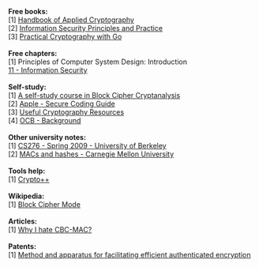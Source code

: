 <b>Free books:</b> <br>
[1] <a href="http://cacr.uwaterloo.ca/hac/">Handbook of Applied Cryptography</a><br>
[2] <a href="http://www.cse.hcmut.edu.vn/~ttqnguyet/Downloads/SIS/1_Information%20Security%20-%20Principles%20&%20Practice%20(2006).pdf">Information Security Principles and Practice</a><br>
[3] <a href="https://leanpub.com/gocrypto/read">Practical Cryptography with Go</a><br>
<br>
<b>Free chapters:</b><br>
[1] Principles of Computer System Design: Introduction <br>
<a href="http://ocw.mit.edu/resources/res-6-004-principles-of-computer-system-design-an-introduction-spring-2009/online-textbook/protection_open_5_0.pdf">11 - Information Security</a><br>
<br>
<b>Self-study:</b><br>
[1] <a href="https://www.schneier.com/paper-self-study.pdf">A self-study course in Block Cipher Cryptanalysis</a><br>
[2] <a href="https://developer.apple.com/library/ios/documentation/Security/Conceptual/SecureCodingGuide/SecureCodingGuide.pdf">Apple - Secure Coding Guide</a><br>
[3] <a href="http://blog.cryptographyengineering.com/p/useful-cryptography-resources.html">Useful Cryptography Resources</a><br>
[4] <a href="http://web.cs.ucdavis.edu/~rogaway/ocb/ocb-back.htm">OCB - Background</a><br>
<br>
<b>Other university notes:</b><br>
[1] <a href="http://www.cs.berkeley.edu/~luca/cs276/">CS276 - Spring 2009 - University of Berkeley</a><br>
[2] <a href="https://www.google.co.in/url?sa=t&rct=j&q=&esrc=s&source=web&cd=8&cad=rja&uact=8&ved=0CFIQFjAH&url=https%3A%2F%2Fusers.ece.cmu.edu%2F~dbrumley%2Fcourses%2F18487-f13%2Fpowerpoint%2F12-crypto-mac-hashes.pptx&ei=gVZZVaLyEoOwUbOegbAO&usg=AFQjCNFY1wNXwu3TOKRQY-AB8HLMt5_O8Q&sig2=YTRQY2rd5ClJ_dk2AyIzGA&bvm=bv.93564037,d.d24">MACs and hashes - Carnegie Mellon University</a><br>
<br>
<b>Tools help:</b><br>
[1] <a href="http://www.cryptopp.com/">Crypto++</a><br>
<br>
<b>Wikipedia:</b><br>
[1] <a href="http://en.wikipedia.org/wiki/Block_cipher_mode_of_operation">Block Cipher Mode</a><br>
<br>
<b>Articles:</b><br>
[1] <a href="http://blog.cryptographyengineering.com/2013/02/why-i-hate-cbc-mac.html">Why I hate CBC-MAC?</a><br>
<br>
<b>Patents:</b><br>
[1] <a href="http://www.google.co.in/patents/US7949129">Method and apparatus for facilitating efficient authenticated encryption</a><br>
<br>

